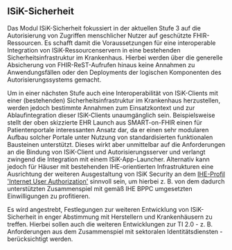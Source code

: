 
## ISiK-Sicherheit

Das Modul ISiK-Sicherheit fokussiert in der aktuellen Stufe 3 auf die Autorisierung von Zugriffen menschlicher Nutzer auf geschützte FHIR-Ressourcen. Es schafft damit die Voraussetzungen für eine interoperable Integration von ISiK-Ressourcenservern in eine bestehenden Sicherheitsinfrastruktur im Krankenhaus. Hierbei werden über die generelle Absicherung von FHIR-ReST-Aufrufen hinaus keine Annahmen zu Anwendungsfällen oder den Deployments der logischen Komponenten des Autorisierungssystems gemacht. 

Um in einer nächsten Stufe auch eine Interoperabilität von ISiK-Clients mit einer (bestehenden) Sicherheitsinfrastruktur im Krankenhaus herzustellen, werden jedoch bestimmte Annahmen zum Einsatzkontext und zur Ablaufintegration dieser ISiK-Clients unaumgänglich sein. Beispielsweise stellt der oben skizzierte EHR Launch aus SMART-on-FHIR einen für Patientenportale interessanten Ansatz dar, da er einen sehr modularen Aufbau solcher Portale unter Nutzung von standardisierten funktionalen Bausteinen unterstützt. Dieses wirkt aber unmittelbar auf die Anforderungen an die Bindung von ISiK-Client und Autorisierungsserver und verlangt zwingend die Integration mit einem ISiK-App-Launcher. Alternativ kann jedoch für Häuser mit bestehenden IHE-orientierten Infrastrukturen eine Ausrichtung der weiteren Ausgestaltung von ISiK Security an dem [IHE-Profil 'Internet User Authorization'](https://profiles.ihe.net/ITI/IUA/index.html) sinnvoll sein, um hierbei z. B. von dem dadurch unterstützten Zusammenspiel mit gemäß IHE BPPC umgesetzten Einwilligungen zu profitieren. 

Es wird angestrebt, Festlegungen zur weiteren Entwicklung von ISiK-Sicherheit in enger Abstimmung mit Herstellern und Krankenhäusern zu treffen. Hierbei sollen auch die weiteren Entwicklungen zur TI 2.0 - z. B. Anforderungen aus dem Zusammenspiel mit sektoralen Identitätsdiensten - berücksichtigt werden.